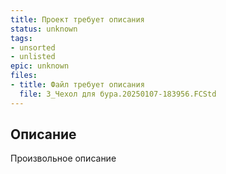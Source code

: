 ```yaml
---
title: Проект требует описания
status: unknown
tags:
- unsorted
- unlisted
epic: unknown
files:
- title: Файл требует описания
  file: 3_Чехол для бура.20250107-183956.FCStd
---
```



## Описание

Произвольное описание